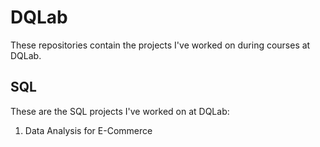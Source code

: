 # DQLab
These repositories contain the projects I've worked on during courses at DQLab.

## SQL
These are the SQL projects I've worked on at DQLab:
1. Data Analysis for E-Commerce
